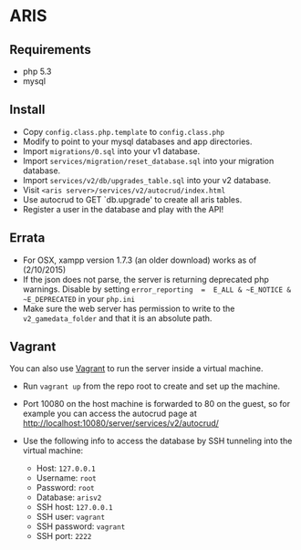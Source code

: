 ARIS
====

Requirements
------------

* php 5.3
* mysql

Install
-------

* Copy `config.class.php.template` to `config.class.php`
* Modify to point to your mysql databases and app directories.
* Import `migrations/0.sql` into your v1 database.
* Import `services/migration/reset_database.sql` into your migration database.
* Import `services/v2/db/upgrades_table.sql` into your v2 database.
* Visit `<aris server>/services/v2/autocrud/index.html`
* Use autocrud to GET `db.upgrade' to create all aris tables.
* Register a user in the database and play with the API!

Errata
------

* For OSX, xampp version 1.7.3 (an older download) works as of (2/10/2015)
* If the json does not parse, the server is returning deprecated php warnings. Disable by setting `error_reporting  =  E_ALL & ~E_NOTICE & ~E_DEPRECATED` in your `php.ini`
* Make sure the web server has permission to write to the `v2_gamedata_folder` and that it is an absolute path.

Vagrant
-------

You can also use [Vagrant](https://www.vagrantup.com/) to run the server inside a virtual machine.

* Run `vagrant up` from the repo root to create and set up the machine.

* Port 10080 on the host machine is forwarded to 80 on the guest, so for example
  you can access the autocrud page at <http://localhost:10080/server/services/v2/autocrud/>

* Use the following info to access the database by SSH tunneling into the virtual machine:

  * Host: `127.0.0.1`
  * Username: `root`
  * Password: `root`
  * Database: `arisv2`
  * SSH host: `127.0.0.1`
  * SSH user: `vagrant`
  * SSH password: `vagrant`
  * SSH port: `2222`
